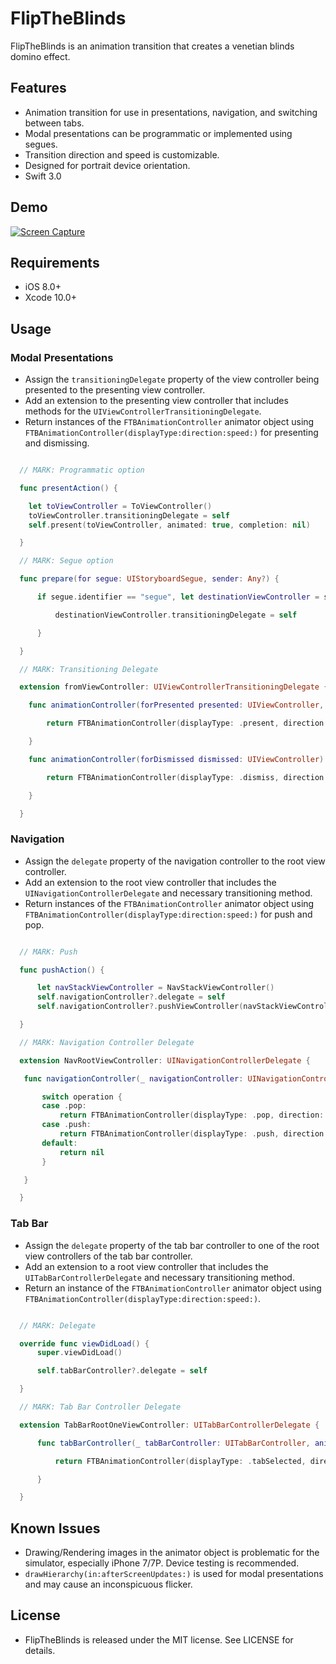# FlipTheBlinds

FlipTheBlinds is an animation transition that creates a venetian blinds domino effect.

## Features

 * Animation transition for use in presentations, navigation, and switching between tabs.
 * Modal presentations can be programmatic or implemented using segues.
 * Transition direction and speed is customizable.
 * Designed for portrait device orientation.
 * Swift 3.0

## Demo

[![Screen Capture](https://img.youtube.com/vi/Pt0VacKUiWA/0.jpg)](https://www.youtube.com/watch?v=Pt0VacKUiWA)

## Requirements

 * iOS 8.0+
 * Xcode 10.0+

## Usage

### Modal Presentations

  * Assign the `transitioningDelegate` property of the view controller being presented to the presenting view controller.
  * Add an extension to the presenting view controller that includes methods for the `UIViewControllerTransitioningDelegate`.
  * Return instances of the `FTBAnimationController` animator object using `FTBAnimationController(displayType:direction:speed:)` for presenting and dismissing.

```swift

  // MARK: Programmatic option

  func presentAction() {

    let toViewController = ToViewController()
    toViewController.transitioningDelegate = self
    self.present(toViewController, animated: true, completion: nil)

  }

  // MARK: Segue option

  func prepare(for segue: UIStoryboardSegue, sender: Any?) {

      if segue.identifier == "segue", let destinationViewController = segue.destination as? toViewController {

          destinationViewController.transitioningDelegate = self

      }

  }

  // MARK: Transitioning Delegate

  extension fromViewController: UIViewControllerTransitioningDelegate {

    func animationController(forPresented presented: UIViewController, presenting: UIViewController, source: UIViewController) -> UIViewControllerAnimatedTransitioning? {

        return FTBAnimationController(displayType: .present, direction: .up, speed: .moderate)

    }

    func animationController(forDismissed dismissed: UIViewController) -> UIViewControllerAnimatedTransitioning? {

        return FTBAnimationController(displayType: .dismiss, direction: .down, speed: .moderate)

    }

  }
```

### Navigation

  * Assign the `delegate` property of the navigation controller to the root view controller.
  * Add an extension to the root view controller that includes the `UINavigationControllerDelegate` and necessary transitioning method.
  * Return instances of the `FTBAnimationController` animator object using `FTBAnimationController(displayType:direction:speed:)` for push and pop.

```swift

  // MARK: Push

  func pushAction() {

      let navStackViewController = NavStackViewController()
      self.navigationController?.delegate = self
      self.navigationController?.pushViewController(navStackViewController, animated: true)

  }

  // MARK: Navigation Controller Delegate

  extension NavRootViewController: UINavigationControllerDelegate {

   func navigationController(_ navigationController: UINavigationController, animationControllerFor operation: UINavigationControllerOperation, from fromVC: UIViewController, to toVC: UIViewController) -> UIViewControllerAnimatedTransitioning? {

       switch operation {
       case .pop:
           return FTBAnimationController(displayType: .pop, direction: .right, speed: .moderate)
       case .push:
           return FTBAnimationController(displayType: .push, direction: .left, speed: .moderate)
       default:
           return nil
       }

   }

  }
```

### Tab Bar

  * Assign the `delegate` property of the tab bar controller to one of the root view controllers of the tab bar controller.
  * Add an extension to a root view controller that includes the `UITabBarControllerDelegate` and necessary transitioning method.
  * Return an instance of the `FTBAnimationController` animator object using `FTBAnimationController(displayType:direction:speed:)`.

```swift

  // MARK: Delegate

  override func viewDidLoad() {
      super.viewDidLoad()

      self.tabBarController?.delegate = self

  }

  // MARK: Tab Bar Controller Delegate

  extension TabBarRootOneViewController: UITabBarControllerDelegate {

      func tabBarController(_ tabBarController: UITabBarController, animationControllerForTransitionFrom fromVC: UIViewController, to toVC: UIViewController) -> UIViewControllerAnimatedTransitioning? {

          return FTBAnimationController(displayType: .tabSelected, direction: .down, speed: .moderate)

      }

  }
```

## Known Issues

 * Drawing/Rendering images in the animator object is problematic for the simulator, especially iPhone 7/7P. Device testing is recommended.
 * `drawHierarchy(in:afterScreenUpdates:)` is used for modal presentations and may cause an inconspicuous flicker.   

## License

 * FlipTheBlinds is released under the MIT license. See LICENSE for details.
